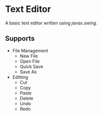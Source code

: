 # Text Editor
A basic text editor written using *javax.swing*.

## Supports
- File Management
    - New File
	- Open File
	- Quick Save
	- Save As
- Editting
    - Cut
	- Copy
	- Paste
	- Delete
	- Undo
	- Redo
